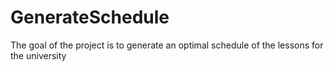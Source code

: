 # GenerateSchedule
The goal of the project is to generate an optimal schedule of the lessons for the university
